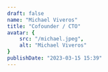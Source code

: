 ```yaml
---
draft: false
name: "Michael Viveros"
title: "Cofounder / CTO"
avatar: {
    src: "/michael.jpeg",
    alt: "Michael Viveros"
}
publishDate: "2023-03-15 15:39"
---
```

